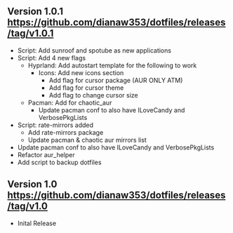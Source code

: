Version 1.0.1
https://github.com/dianaw353/dotfiles/releases/tag/v1.0.1
--------------------------------------------------------
- Script: Add sunroof and spotube as new applications
- Script: Add 4 new flags
  - Hyprland: Add autostart template for the following to work
    - Icons: Add new icons section
      - Add flag for cursor package (AUR ONLY ATM) 
      - Add flag for cursor theme
      - Add flag to change cursor size
  - Pacman: Add for chaotic_aur
    - Update pacman conf to also have ILoveCandy and VerbosePkgLists
- Script: rate-mirrors added
  - Add rate-mirrors package
  - Update pacman & chaotic aur mirrors list
- Update pacman conf to also have ILoveCandy and VerbosePkgLists
- Refactor aur_helper
- Add script to backup dotfiles

Version 1.0
https://github.com/dianaw353/dotfiles/releases/tag/v1.0
--------------------------------------------------------
- Inital Release
